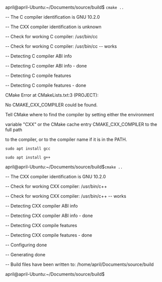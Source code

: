 april@april-Ubuntu:~/Documents/source/build$ `cmake ..`

-- The C compiler identification is GNU 10.2.0

-- The CXX compiler identification is unknown

-- Check for working C compiler: /usr/bin/cc

-- Check for working C compiler: /usr/bin/cc -- works

-- Detecting C compiler ABI info

-- Detecting C compiler ABI info - done

-- Detecting C compile features

-- Detecting C compile features - done

CMake Error at CMakeLists.txt:3 (PROJECT):

No CMAKE_CXX_COMPILER could be found.

Tell CMake where to find the compiler by setting either the environment

variable "CXX" or the CMake cache entry CMAKE_CXX_COMPILER to the full path

to the compiler, or to the compiler name if it is in the PATH.

`sudo apt install gcc`

`sudo apt install g++`

april@april-Ubuntu:~/Documents/source/build$`cmake ..`

-- The CXX compiler identification is GNU 10.2.0

-- Check for working CXX compiler: /usr/bin/c++

-- Check for working CXX compiler: /usr/bin/c++ -- works

-- Detecting CXX compiler ABI info

-- Detecting CXX compiler ABI info - done

-- Detecting CXX compile features

-- Detecting CXX compile features - done

-- Configuring done

-- Generating done

-- Build files have been written to: /home/april/Documents/source/build

april@april-Ubuntu:~/Documents/source/build$
